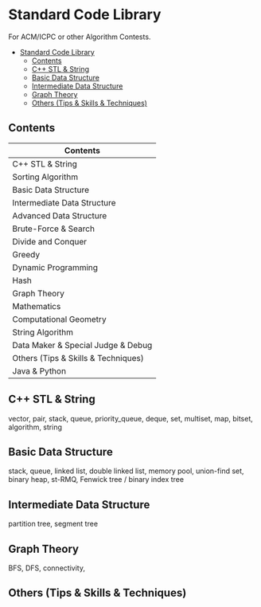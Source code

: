 # Standard Code Library

For ACM/ICPC or other Algorithm Contests.


- [Standard Code Library](#standard-code-library)
  - [Contents](#contents)
  - [C++ STL & String](#c-stl--string)
  - [Basic Data Structure](#basic-data-structure)
  - [Intermediate Data Structure](#intermediate-data-structure)
  - [Graph Theory](#graph-theory)
  - [Others (Tips & Skills & Techniques)](#others-tips--skills--techniques)


## Contents

| Contents                            |
| ----------------------------------- |
| C++ STL & String                    |
| Sorting Algorithm                   |
| Basic Data Structure                |
| Intermediate Data Structure         |
| Advanced Data Structure             |
| Brute-Force & Search                |
| Divide and Conquer                  |
| Greedy                              |
| Dynamic Programming                 |
| Hash                                |
| Graph Theory                        |
| Mathematics                         |
| Computational Geometry              |
| String Algorithm                    |
| Data Maker & Special Judge & Debug  |
| Others (Tips & Skills & Techniques) |
| Java & Python                       |



## C++ STL & String

vector, pair, stack, queue, priority_queue, deque, set, multiset, map, bitset, algorithm, string



## Basic Data Structure

stack, queue, linked list, double linked list, memory pool, union-find set, binary heap, st-RMQ, Fenwick tree / binary index tree 



## Intermediate Data Structure

partition tree, segment tree



## Graph Theory

BFS, DFS, connectivity, 



## Others (Tips & Skills & Techniques)

